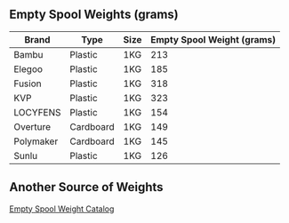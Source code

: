 ## Empty Spool Weights (grams)
| Brand     | Type      | Size | Empty Spool Weight (grams) |
| --------- | --------- | ---- | -------------------------- |
| Bambu     | Plastic   | 1KG  | 213                        |
| Elegoo    | Plastic   | 1KG  | 185                        |
| Fusion    | Plastic   | 1KG  | 318                        |
| KVP       | Plastic   | 1KG  | 323                        |
| LOCYFENS  | Plastic   | 1KG  | 154                        |
| Overture  | Cardboard | 1KG  | 149                        |
| Polymaker | Cardboard | 1KG  | 145                        |
| Sunlu     | Plastic   | 1KG  | 126                        |


## Another Source of Weights
[Empty Spool Weight Catalog](https://www.printables.com/model/464663-empty-spool-weight-catalog)
